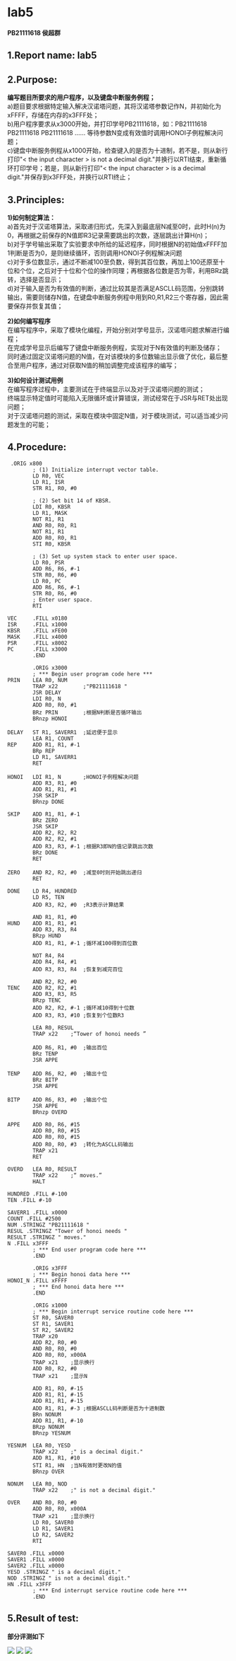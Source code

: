 # lab5  
**PB21111618 侯超群**
## 1.Report name: **lab5**
## 2.Purpose:  
**编写题目所要求的用户程序，以及键盘中断服务例程；**  
a)题目要求根据特定输入解决汉诺塔问题，其将汉诺塔参数记作N，并初始化为xFFFF，存储在内存的x3FFF处；   
b)用户程序要求从x3000开始，并打印学号PB21111618，如：PB21111618 PB21111618 PB21111618 …… 等待参数N变成有效值时调用HONOI子例程解决问题；  
c)键盘中断服务例程从x1000开始，检查键入的是否为十进制，若不是，则从新行打印"< the input character > is not a decimal digit."并换行以RTI结束，重新循环打印学号；若是，则从新行打印"< the input character > is a decimal digit."并保存到x3FFF处，并换行以RTI终止；  
## 3.Principles:
**1)如何制定算法：**  
a)首先对于汉诺塔算法，采取递归形式，先深入到最底层N减至0时，此时H(n)为0，再根据之前保存的N值即R3记录需要跳出的次数，逐层跳出计算H(n)；  
b)对于学号输出采取了实验要求中所给的延迟程序，同时根据N的初始值xFFFF加1判断是否为0，是则继续循环，否则调用HONOI子例程解决问题  
c)对于多位数显示，通过不断减100至负数，得到其百位数，再加上100还原至十位和个位，之后对于十位和个位的操作同理；再根据各位数是否为零，利用BRz跳转，选择是否显示；  
d)对于输入是否为有效值的判断，通过比较其是否满足ASCLL码范围，分别跳转输出，需要则储存N值，在键盘中断服务例程中用到R0,R1,R2三个寄存器，因此需要保存并恢复其值；  

**2)如何编写程序**  
在编写程序中，采取了模块化编程，开始分别对学号显示，汉诺塔问题求解进行编程；  
在完成学号显示后编写了键盘中断服务例程，实现对于N有效值的判断及储存；  
同时通过固定汉诺塔问题的N值，在对该模块的多位数输出显示做了优化，最后整合至用户程序，通过对获取N值的稍加调整完成该程序的编写；

**3)如何设计测试用例**  
在编写程序过程中，主要测试在于终端显示以及对于汉诺塔问题的测试；  
终端显示特定值时可能陷入无限循环或计算错误，测试经常在于JSR与RET处出现问题；  
对于汉诺塔问题的测试，采取在模块中固定N值，对于模块测试，可以适当减少问题发生的可能；
## 4.Procedure:
```
 .ORIG x800
        ; (1) Initialize interrupt vector table.
        LD R0, VEC
        LD R1, ISR
        STR R1, R0, #0

        ; (2) Set bit 14 of KBSR.
        LDI R0, KBSR
        LD R1, MASK
        NOT R1, R1
        AND R0, R0, R1
        NOT R1, R1
        ADD R0, R0, R1
        STI R0, KBSR

        ; (3) Set up system stack to enter user space.
        LD R0, PSR
        ADD R6, R6, #-1
        STR R0, R6, #0
        LD R0, PC
        ADD R6, R6, #-1
        STR R0, R6, #0
        ; Enter user space.
        RTI
        
VEC     .FILL x0180
ISR     .FILL x1000
KBSR    .FILL xFE00
MASK    .FILL x4000
PSR     .FILL x8002
PC      .FILL x3000
        .END

        .ORIG x3000
        ; *** Begin user program code here ***
PRIN    LEA R0, NUM
        TRAP x22        ;"PB21111618 "
        JSR DELAY
        LDI R0, N
        ADD R0, R0, #1
        BRz PRIN        ;根据N判断是否循环输出
        BRnzp HONOI
        
DELAY   ST R1, SAVERR1  ;延迟便于显示
        LEA R1, COUNT
REP     ADD R1, R1, #-1
        BRp REP
        LD R1, SAVERR1
        RET
        
HONOI   LDI R1, N       ;HONOI子例程解决问题
        ADD R3, R1, #0  
        ADD R1, R1, #1
        JSR SKIP
        BRnzp DONE
        
SKIP    ADD R1, R1, #-1
        BRz ZERO
        JSR SKIP
        ADD R2, R2, R2
        ADD R2, R2, #1
        ADD R3, R3, #-1 ;根据R3即N的值记录跳出次数
        BRz DONE
        RET
        
ZERO    AND R2, R2, #0  ;减至0时则开始跳出递归
        RET
        
DONE    LD R4, HUNDRED
        LD R5, TEN
        ADD R3, R2, #0  ;R3表示计算结果
        
        AND R1, R1, #0
HUND    ADD R1, R1, #1
        ADD R3, R3, R4 
        BRzp HUND
        ADD R1, R1, #-1 ;循环减100得到百位数
        
        NOT R4, R4
        ADD R4, R4, #1
        ADD R3, R3, R4  ;恢复到减完百位
        
        AND R2, R2, #0
TENC    ADD R2, R2, #1
        ADD R3, R3, R5 
        BRzp TENC
        ADD R2, R2, #-1 ;循环减10得到十位数
        ADD R3, R3, #10 ;恢复到个位数R3
        
        LEA R0, RESUL
        TRAP x22    ;“Tower of honoi needs ”
        
        ADD R6, R1, #0  ;输出百位
        BRz TENP
        JSR APPE
        
TENP    ADD R6, R2, #0  ;输出十位
        BRz BITP
        JSR APPE
            
BITP    ADD R6, R3, #0  ;输出个位
        JSR APPE
        BRnzp OVERD
        
APPE    ADD R0, R6, #15
        ADD R0, R0, #15
        ADD R0, R0, #15
        ADD R0, R0, #3  ;转化为ASCLL码输出
        TRAP x21
        RET
        
OVERD   LEA R0, RESULT
        TRAP x22    ;“ moves.”
        HALT
        
HUNDRED .FILL #-100
TEN .FILL #-10
        
SAVERR1 .FILL x0000
COUNT .FILL #2500
NUM .STRINGZ "PB21111618 "
RESUL .STRINGZ "Tower of honoi needs "
RESULT .STRINGZ " moves."
N .FILL x3FFF
        ; *** End user program code here ***
        .END

        .ORIG x3FFF
        ; *** Begin honoi data here ***
HONOI_N .FILL xFFFF
        ; *** End honoi data here ***
        .END

        .ORIG x1000
        ; *** Begin interrupt service routine code here ***
        ST R0, SAVER0
        ST R1, SAVER1
        ST R2, SAVER2
        TRAP x20
        ADD R2, R0, #0
        AND R0, R0, #0
        ADD R0, R0, x000A
        TRAP x21    ;显示换行
        ADD R0, R2, #0
        TRAP x21    ;显示N

        ADD R1, R0, #-15
        ADD R1, R1, #-15
        ADD R1, R1, #-15
        ADD R1, R1, #-3 ;根据ASCLL码判断是否为十进制数
        BRn NONUM
        ADD R1, R1, #-10
        BRzp NONUM
        BRnzp YESNUM
        
YESNUM  LEA R0, YESD
        TRAP x22    ;" is a decimal digit."
        ADD R1, R1, #10
        STI R1, HN  ;当N有效时更改N的值
        BRnzp OVER
        
NONUM   LEA R0, NOD
        TRAP x22    ;" is not a decimal digit."
        
OVER    AND R0, R0, #0
        ADD R0, R0, x000A
        TRAP x21    ;显示换行
        LD R0, SAVER0
        LD R1, SAVER1
        LD R2, SAVER2
        RTI
        
SAVER0 .FILL x0000
SAVER1 .FILL x0000
SAVER2 .FILL x0000
YESD .STRINGZ " is a decimal digit."
NOD .STRINGZ " is not a decimal digit."
HN .FILL x3FFF
        ; *** End interrupt service routine code here ***
        .END
```
## 5.Result of test:  
**部分评测如下**

![](评测.png)
![](评测1.png)
![](评测2.png)